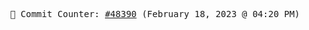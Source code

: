 <p align="center">
    <samp>
        📮 Commit Counter: <a href="https://github.com/Javascript-void0/Javascript-void0/commits/main">#48390</a> (February 18, 2023 @ 04:20 PM)
    </samp>
</p>